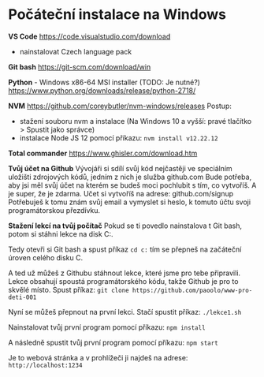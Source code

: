 # Počáteční instalace na Windows

**VS Code**
https://code.visualstudio.com/download
+ nainstalovat Czech language pack

**Git bash**
https://git-scm.com/download/win

**Python** - Windows x86-64 MSI installer (TODO: Je nutné?)
https://www.python.org/downloads/release/python-2718/

**NVM**
https://github.com/coreybutler/nvm-windows/releases
Postup:
- stažení souboru nvm a instalace (Na Windows 10 a vyšší: pravé tlačítko > Spustit jako správce)
- instalace Node JS 12 pomocí příkazu: ``nvm install v12.22.12``
 
**Total commander**
 https://www.ghisler.com/download.htm

**Tvůj účet na Github**
Vývojáři si sdílí svůj kód nejčastěji ve speciálním uložišti zdrojových kódů, jedním z nich je služba github.com Bude potřeba, aby jsi měl svůj účet na kterém se budeš moci pochlubit s tím, co vytvoříš. A je super, že je zdarma. Učet si vytvoříš na adrese:
github.com/signup Potřebuješ k tomu znám svůj email a vymyslet si heslo, k tomuto účtu svoji programátorskou přezdívku.

**Stažení lekcí na tvůj počítač**
Pokud se ti povedlo nainstalova t Git bash, potom si stáhni lekce na disk C:. 
  
Tedy otevři si Git bash a spust příkaz 
  ``cd c:`` 
tím se přepneš na začáteční úroven celého disku C.

A ted už můžeš z Githubu stáhnout lekce, které jsme pro tebe připravili. Lekce obsahují spoustá programátorského kódu, takže Github je pro to skvělé místo. Spust příkaz:
``git clone https://github.com/paoolo/www-pro-deti-001`` 

Nyní se můžeš přepnout na první lekci. Stačí spustit příkaz:
``./lekce1.sh`` 

Nainstalovat tvůj první program pomocí příkazu:
``npm install``

A následně spustit tvůj první program pomocí příkazu:
``npm start``

Je to webová stránka a v prohlížeči ji najdeš na adrese:
``http://localhost:1234``